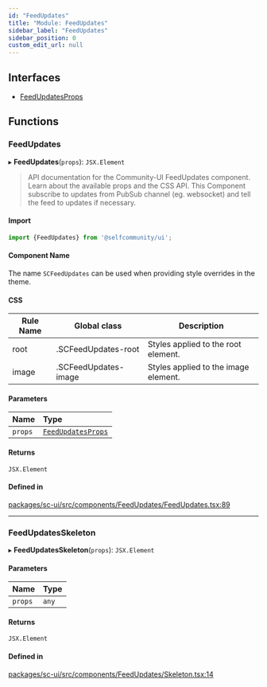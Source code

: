 ```yaml
---
id: "FeedUpdates"
title: "Module: FeedUpdates"
sidebar_label: "FeedUpdates"
sidebar_position: 0
custom_edit_url: null
---
```


## Interfaces

- [FeedUpdatesProps](../interfaces/FeedUpdates.FeedUpdatesProps)

## Functions

### FeedUpdates

▸ **FeedUpdates**(`props`): `JSX.Element`

> API documentation for the Community-UI FeedUpdates component. Learn about the available props and the CSS API.
This Component subscribe to updates from PubSub channel (eg. websocket) and tell the feed to updates if necessary.

#### Import

```jsx
import {FeedUpdates} from '@selfcommunity/ui';
```

#### Component Name

The name `SCFeedUpdates` can be used when providing style overrides in the theme.

#### CSS

|Rule Name|Global class|Description|
|---|---|---|
|root|.SCFeedUpdates-root|Styles applied to the root element.|
|image|.SCFeedUpdates-image|Styles applied to the image element.|

#### Parameters

| Name | Type |
| :------ | :------ |
| `props` | [`FeedUpdatesProps`](../interfaces/FeedUpdates.FeedUpdatesProps) |

#### Returns

`JSX.Element`

#### Defined in

[packages/sc-ui/src/components/FeedUpdates/FeedUpdates.tsx:89](https://github.com/selfcommunity/community-ui/blob/80e4c04/packages/sc-ui/src/components/FeedUpdates/FeedUpdates.tsx#L89)

___

### FeedUpdatesSkeleton

▸ **FeedUpdatesSkeleton**(`props`): `JSX.Element`

#### Parameters

| Name | Type |
| :------ | :------ |
| `props` | `any` |

#### Returns

`JSX.Element`

#### Defined in

[packages/sc-ui/src/components/FeedUpdates/Skeleton.tsx:14](https://github.com/selfcommunity/community-ui/blob/80e4c04/packages/sc-ui/src/components/FeedUpdates/Skeleton.tsx#L14)
